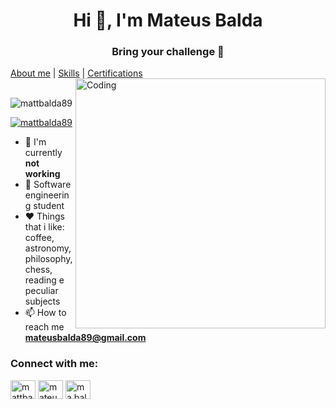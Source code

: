 <h1 align="center">Hi 👋, I'm Mateus Balda</h1>
<h3 align="center">Bring your challenge 🤠 </h3>

[About me](./about-me.md) | [Skills](./skills.md) | [Certifications](./certifications.md)
<img align="right" alt="Coding" width="400" src="https://github.com/matt-balda/matt-balda/assets/94808306/62e2b229-deea-4c72-b2c2-d1de95a67cf6">
<br>
<br>
<p align="left"> <img src="https://komarev.com/ghpvc/?username=mattbalda89&label=Profile%20views&color=0e75b6&style=flat" alt="mattbalda89" /> </p>

<p align="left"> <a href="https://twitter.com/mattbalda89" target="blank"><img src="https://img.shields.io/twitter/follow/mattbalda89?logo=twitter&style=for-the-badge" alt="mattbalda89" /></a> </p>

- 🔭 I'm currently **not working**
- 📕 Software engineering student
- ❤️ Things that i like: coffee, astronomy, philosophy, chess, reading e peculiar subjects
- 📫 How to reach me **mateusbalda89@gmail.com**

<h3 align="left">Connect with me:</h3>
<p align="left">
<a href="https://twitter.com/mattbalda89" target="blank"><img align="center" src="https://raw.githubusercontent.com/rahuldkjain/github-profile-readme-generator/master/src/images/icons/Social/twitter.svg" alt="mattbalda89" height="30" width="40" /></a>
<a href="https://linkedin.com/in/mateus-balda-0b2127150" target="blank"><img align="center" src="https://raw.githubusercontent.com/rahuldkjain/github-profile-readme-generator/master/src/images/icons/Social/linked-in-alt.svg" alt="mateus-balda-0b2127150" height="30" width="40" /></a>
<a href="https://discord.gg/ma.balda" target="blank"><img align="center" src="https://raw.githubusercontent.com/rahuldkjain/github-profile-readme-generator/master/src/images/icons/Social/discord.svg" alt="ma.balda" height="30" width="40" /></a>
</p>
